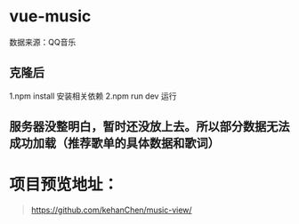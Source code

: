 # vue-music
数据来源：QQ音乐

## 克隆后
1.npm install 安装相关依赖
2.npm run dev 运行

## 服务器没整明白，暂时还没放上去。所以部分数据无法成功加载（推荐歌单的具体数据和歌词）

# 项目预览地址：
>https://github.com/kehanChen/music-view/
